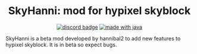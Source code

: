 <h1 align = "center">
	SkyHanni: mod for hypixel skyblock
</h1>

<div align="center">

[![discord badge](https://img.shields.io/discord/997079228510117908?label=discord&color=9089DA&logo=discord&style=for-the-badge)](https://discord.gg/8DXVN4BJz3)
[![made with java](https://img.shields.io/badge/Made%20With-Java-orange?style=for-the-badge&logo=java&logocolor=white)](https://www.java.com/)

</div>

SkyHanni is a beta mod developed by hannibal2 to add new features to hypixel skyblock. It is in beta so expect bugs.
